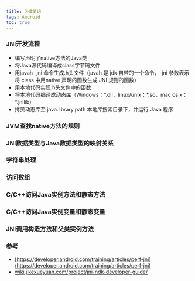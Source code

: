 ```yaml
---
title: JNI笔记
tags: Android
toc: true
---
```




### JNI开发流程


- 编写声明了native方法的Java类
- 将Java源代码编译成class字节码文件
- 用javah -jni 命令生成.h头文件（javah 是 jdk 自带的一个命令，-jni 参数表示将 class 中用native 声明的函数生成 JNI 规则的函数）
- 用本地代码实现.h头文件中的函数
- 将本地代码编译成动态库（Windows：\*.dll，linux/unix：\*.so，mac os x：\*.jnilib）
- 拷贝动态库至 java.library.path 本地库搜索目录下，并运行 Java 程序


### JVM查找native方法的规则

### JNI数据类型与Java数据类型的映射关系

### 字符串处理

### 访问数组

### C/C++访问Java实例方法和静态方法

### C/C++访问Java实例变量和静态变量

### JNI调用构造方法和父类实例方法

### 参考

- [https://developer.android.com/training/articles/perf-jni](https://developer.android.com/training/articles/perf-jni)
- [wiki.jikexueyuan.com/project/jni-ndk-developer-guide/](wiki.jikexueyuan.com/project/jni-ndk-developer-guide/)
